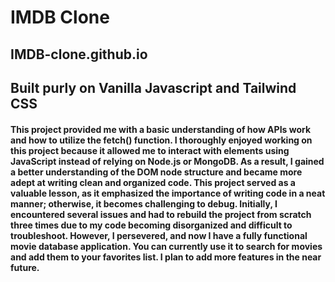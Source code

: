 # IMDB Clone

## IMDB-clone.github.io

## Built purly on Vanilla Javascript and Tailwind CSS

#### This project provided me with a basic understanding of how APIs work and how to utilize the fetch() function. I thoroughly enjoyed working on this project because it allowed me to interact with elements using JavaScript instead of relying on Node.js or MongoDB. As a result, I gained a better understanding of the DOM node structure and became more adept at writing clean and organized code. This project served as a valuable lesson, as it emphasized the importance of writing code in a neat manner; otherwise, it becomes challenging to debug. Initially, I encountered several issues and had to rebuild the project from scratch three times due to my code becoming disorganized and difficult to troubleshoot. However, I persevered, and now I have a fully functional movie database application. You can currently use it to search for movies and add them to your favorites list. I plan to add more features in the near future.
